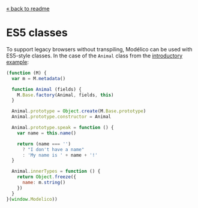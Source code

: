 [« back to readme](../README.md)

# ES5 classes

To support legacy browsers without transpiling, Modélico can be used
with ES5-style classes. In the case of the `Animal` class from the
[introductory example](../README.md#introduction):

```js
(function (M) {
  var m = M.metadata()

  function Animal (fields) {
    M.Base.factory(Animal, fields, this)
  }

  Animal.prototype = Object.create(M.Base.prototype)
  Animal.prototype.constructor = Animal

  Animal.prototype.speak = function () {
    var name = this.name()

    return (name === '')
      ? "I don't have a name"
      : 'My name is ' + name + '!'
  }

  Animal.innerTypes = function () {
    return Object.freeze({
      name: m.string()
    })
  }
}(window.Modelico))
```
